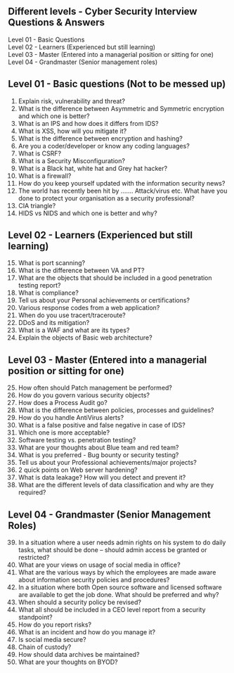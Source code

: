 ## Different levels - Cyber Security Interview Questions &amp; Answers

Level 01 - Basic Questions	
Level 02 - Learners&nbsp;(Experienced but still learning)	
Level 03 - Master&nbsp;(Entered into a managerial position or sitting for one)	
Level 04 - Grandmaster (Senior management roles)	

## <a id="Basic Questions" name="Basic Questions">Level 01 - Basic questions (Not to be messed up)</a>

1. Explain risk, vulnerability and threat?
2. What is the difference between Asymmetric and Symmetric encryption and which one is better?
3. What is an IPS and how does it differs from IDS?
4. What is XSS, how will you mitigate it?
5. What is the difference between encryption and hashing?
6. Are you a coder/developer or know any coding languages?
7. What is CSRF?
8. What is a Security Misconfiguration?
9. What is a Black hat, white hat and Grey hat hacker?
10. What is a firewall?
11. How do you keep yourself updated with the information security news?
12. The world has recently been hit by ……. Attack/virus etc. What have you done to protect your organisation as a security professional?
13. CIA triangle?
14. HIDS vs NIDS and which one is better and why?

## <a name="Learners">Level 02 - Learners (Experienced but still learning)</a>

15. What is port scanning?
16. What is the difference between VA and PT?
17. What are the objects that should be included in a good penetration testing report?
18. What is compliance?
19. Tell us about your Personal achievements or certifications?
20. Various response codes from a web application?
21. When do you use tracert/traceroute?
22. DDoS and its mitigation?
23. What is a WAF and what are its types?<br>
24. Explain the objects of Basic web architecture?<br>

## Level 03 - Master (Entered into a managerial position or sitting for one)

25. How often should Patch management be performed?
26. How do you govern various security objects?
27. How does a Process Audit go?
28. What is the difference between policies, processes and guidelines?
29. How do you handle AntiVirus alerts?
30. What is a false positive and false negative in case of IDS?
31. Which one is more acceptable?
32. Software testing vs. penetration testing?
33. What are your thoughts about Blue team and red team?
34. What is you preferred - Bug bounty or security testing?
35. Tell us about your Professional achievements/major projects?
36. 2 quick points on Web server hardening?<br>
37. What is data leakage? How will you detect and prevent it?
38. What are the different levels of data classification and why are they required?
## Level 04 - Grandmaster (Senior Management Roles)
39. In a situation where a user needs admin rights on his system to do daily tasks, what should be done – should admin access be granted or restricted?
40. What are your views on usage of social media in office?<br>
41. What are the various ways by which the employees are made aware about information security policies and procedures?
42. In a situation where both Open source software and licensed software are available to get the job done. What should be preferred and why?<br>
43. When should a security policy be revised?
44. What all should be included in a CEO level report from a security standpoint?
45. How do you report risks?
46. What is an incident and how do you manage it?
47. Is social media secure?<br>
48. Chain of custody?
49. How should data archives be maintained?
50. What are your thoughts on BYOD?
